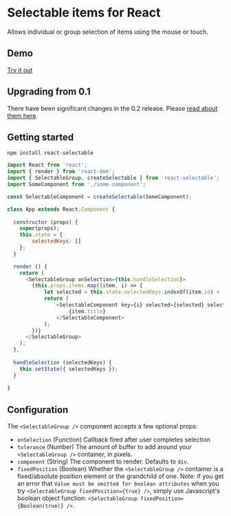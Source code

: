 # Selectable items for React

Allows individual or group selection of items using the mouse or touch.

## Demo
[Try it out](http://unclecheese.github.io/react-selectable/example)

## Upgrading from 0.1
There have been significant changes in the 0.2 release. Please [read about them here](UPGRADING.md).
## Getting started
```
npm install react-selectable
```

```js
import React from 'react';
import { render } from 'react-dom';
import { SelectableGroup, createSelectable } from 'react-selectable';
import SomeComponent from './some-component';

const SelectableComponent = createSelectable(SomeComponent);

class App extends React.Component {
  
  constructor (props) {
  	super(props);
  	this.state = {
  		selectedKeys: []
  	};
  }

  render () {
    return (
      <SelectableGroup onSelection={this.handleSelection}>
        {this.props.items.map((item, i) => {
          	let selected = this.state.selectedKeys.indexOf(item.id) > -1;
          	return (
          		<SelectableComponent key={i} selected={selected} selectableKey={item.id}>
          			{item.title}
          		</SelectableComponent>
          	);
        })}
      </SelectableGroup>
    );
  },
  
  handleSelection (selectedKeys) {
  	this.setState({ selectedKeys });
  }
	
}
```
## Configuration

The `<SelectableGroup />` component accepts a few optional props:
* `onSelection` (Function) Callback fired after user completes selection
* `tolerance` (Number) The amount of buffer to add around your `<SelectableGroup />` container, in pixels.
* `component` (String) The component to render. Defaults to `div`.
* `fixedPosition` (Boolean) Whether the `<SelectableGroup />` container is a fixed/absolute position element or the grandchild of one. Note: if you get an error that `Value must be omitted for boolean attributes` when you try `<SelectableGroup fixedPosition={true} />`, simply use Javascript's boolean object function: `<SelectableGroup fixedPosition={Boolean(true)} />`.

